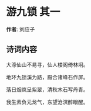 # 游九锁  其一

**作者**: 刘应子

## 诗词内容

大涤仙山不易寻，仙人楼阁倚林坰。

地环九锁溪为路，殿合诸峰石作屏。

落日烟岚呈紫翠，清秋木石写丹青。

我生素负元龙气，东望沧溟醉眼醒。

